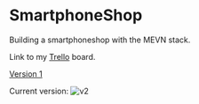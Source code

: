 # SmartphoneShop

Building a smartphoneshop with the MEVN stack.

Link to my [Trello](https://trello.com/b/iJ1U2CQA/smartphoneshop) board.

[Version 1](https://user-images.githubusercontent.com/48712793/66829405-973a1180-ef53-11e9-8429-44421350b9e8.png)

Current version: 
![v2](https://user-images.githubusercontent.com/48712793/67005424-e2365f00-f0e2-11e9-86dc-861213f4ab16.PNG)
